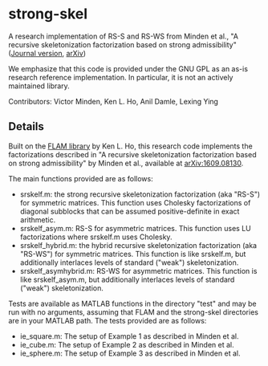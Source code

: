 # strong-skel
A research implementation of RS-S and RS-WS from Minden et al., "A recursive skeletonization factorization based on strong admissibility" ([Journal version](http://dx.doi.org/10.1137/16M1095949), [arXiv](https://arxiv.org/abs/1609.08130))

We emphasize that this code is provided under the GNU GPL as an as-is research reference implementation.  In particular, it is not an actively maintained library.  

Contributors:
Victor Minden, Ken L. Ho, Anil Damle, Lexing Ying

## Details
Built on the [FLAM library](https://github.com/klho/FLAM/) by Ken L. Ho, this research code implements the factorizations described in "A recursive skeletonization factorization based on strong admissibility" by Minden et al., available at [arXiv:1609.08130](https://arxiv.org/abs/1609.08130).

The main functions provided are as follows:
- srskelf.m: the strong recursive skeletonization factorization (aka "RS-S") for symmetric matrices.  This function uses Cholesky factorizations of diagonal subblocks that can be assumed positive-definite in exact arithmetic.
- srskelf_asym.m: RS-S for asymmetric matrices.  This function uses LU factorizations where srskelf.m uses Cholesky.
- srskelf_hybrid.m: the hybrid recursive skeletonization factorization (aka "RS-WS") for symmetric matrices.  This function is like srskelf.m, but additionally interlaces levels of standard ("weak") skeletonization.
- srskelf_asymhybrid.m: RS-WS for asymmetric matrices.  This function is like srskelf_asym.m, but additionally interlaces levels of standard ("weak") skeletonization.

Tests are available as MATLAB functions in the directory "test" and may be run with no arguments, assuming that FLAM and the strong-skel directories are in your MATLAB path.  The tests provided are as follows:
- ie_square.m: The setup of Example 1 as described in Minden et al.
- ie_cube.m: The setup of Example 2 as described in Minden et al.
- ie_sphere.m: The setup of Example 3 as described in Minden et al.